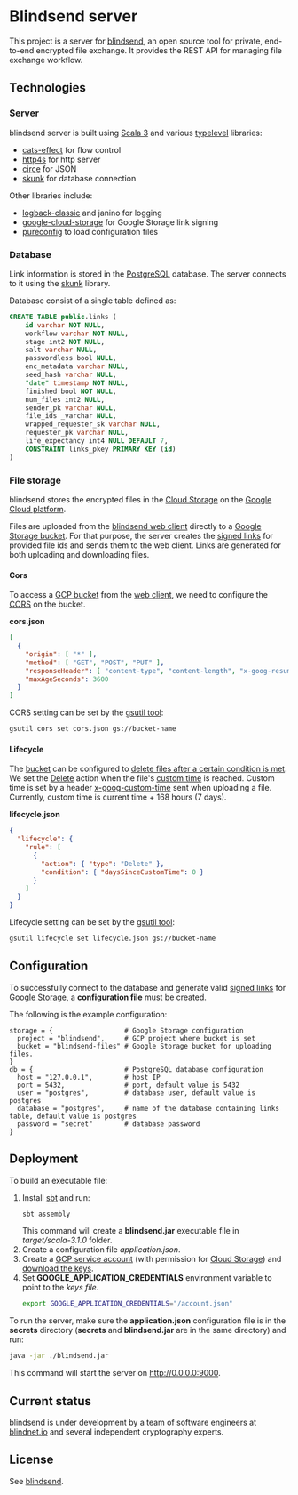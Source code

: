 # Blindsend server

This project is a server for [blindsend](https://github.com/blindnet-io/blindsend), an open source tool for private, end-to-end encrypted file exchange. It provides the REST API for managing file exchange workflow.

## Technologies

### Server

blindsend server is built using [Scala 3](https://scala-lang.org/) and various [typelevel](https://typelevel.org/) libraries:
- [cats-effect](https://typelevel.org/cats-effect/) for flow control
- [http4s](https://http4s.org/) for http server
- [circe](https://circe.github.io/circe/) for JSON
- [skunk](https://tpolecat.github.io/skunk/) for database connection

Other libraries include:
- [logback-classic](https://logback.qos.ch/) and janino for logging
- [google-cloud-storage](https://github.com/googleapis/google-cloud-java) for Google Storage link signing
- [pureconfig](https://pureconfig.github.io/) to load configuration files

### Database

Link information is stored in the [PostgreSQL](https://www.postgresql.org/) database. The server connects to it using the [skunk](https://tpolecat.github.io/skunk/) library.

Database consist of a single table defined as:

```sql
CREATE TABLE public.links (
    id varchar NOT NULL,
    workflow varchar NOT NULL,
    stage int2 NOT NULL,
    salt varchar NULL,
    passwordless bool NULL,
    enc_metadata varchar NULL,
    seed_hash varchar NULL,
    "date" timestamp NOT NULL,
    finished bool NOT NULL,
    num_files int2 NULL,
    sender_pk varchar NULL,
    file_ids _varchar NULL,
    wrapped_requester_sk varchar NULL,
    requester_pk varchar NULL,
    life_expectancy int4 NULL DEFAULT 7,
    CONSTRAINT links_pkey PRIMARY KEY (id)
)
```

### File storage

blindsend stores the encrypted files in the [Cloud Storage](https://cloud.google.com/storage) on the [Google Cloud platform](https://cloud.google.com/).

Files are uploaded from the [blindsend web client](https://github.com/blindnet-io/blindsend-fe) directly to a [Google Storage bucket](https://cloud.google.com/storage/docs/key-terms#buckets). For that purpose, the server creates the [signed links](https://cloud.google.com/storage/docs/access-control/signed-urls) for provided file ids and sends them to the web client. Links are generated for both uploading and downloading files.

#### Cors

To access a [GCP bucket](https://cloud.google.com/storage/docs/key-terms#buckets) from the [web client](https://github.com/blindnet-io/blindsend-fe), we need to configure the [CORS](https://developer.mozilla.org/en-US/docs/Web/HTTP/CORS) on the bucket.

**cors.json**
```json
[
  {
    "origin": [ "*" ],
    "method": [ "GET", "POST", "PUT" ],
    "responseHeader": [ "content-type", "content-length", "x-goog-resumable", "x-upload-content-length", "x-goog-content-length-range", "x-goog-custom-time" ],
    "maxAgeSeconds": 3600
  } 
]
```

CORS setting can be set by the [gsutil tool](https://cloud.google.com/storage/docs/gsutil):
```sh
gsutil cors set cors.json gs://bucket-name
```

#### Lifecycle

The [bucket](https://cloud.google.com/storage/docs/key-terms#buckets) can be configured to [delete files after a certain condition is met](https://cloud.google.com/storage/docs/lifecycle).  
We set the [Delete](https://cloud.google.com/storage/docs/lifecycle#delete) action when the file's [custom time](https://cloud.google.com/storage/docs/metadata#custom-time) is reached. Custom time is set by a header [x-goog-custom-time](https://cloud.google.com/storage/docs/xml-api/reference-headers#xgoogcustomtime) sent when uploading a file.  
Currently, custom time is current time + 168 hours (7 days).

**lifecycle.json**
```json
{
  "lifecycle": {
    "rule": [
      {
        "action": { "type": "Delete" },
        "condition": { "daysSinceCustomTime": 0 }
      }
    ]
  }
}
```

Lifecycle setting can be set by the [gsutil tool](https://cloud.google.com/storage/docs/gsutil):
```sh
gsutil lifecycle set lifecycle.json gs://bucket-name
```

## Configuration

To successfully connect to the database and generate valid [signed links](https://cloud.google.com/storage/docs/access-control/signed-urls) for [Google Storage](https://cloud.google.com/storage), a **configuration file** must be created.

The following is the example configuration:

```hocon
storage = {                  # Google Storage configuration
  project = "blindsend",     # GCP project where bucket is set
  bucket = "blindsend-files" # Google Storage bucket for uploading files.
}
db = {                       # PostgreSQL database configuration
  host = "127.0.0.1",        # host IP
  port = 5432,               # port, default value is 5432
  user = "postgres",         # database user, default value is postgres
  database = "postgres",     # name of the database containing links table, default value is postgres
  password = "secret"        # database password
}
```

## Deployment

To build an executable file:

1. Install [sbt](https://www.scala-sbt.org/) and run:
    ```sh
    sbt assembly
    ```
    This command will create a **blindsend.jar** executable file in _target/scala-3.1.0_ folder.
1. Create a configuration file _application.json_.  
1. Create a [GCP service account](https://cloud.google.com/iam/docs/service-accounts) (with permission for [Cloud Storage](https://cloud.google.com/storage)) and [download the keys](https://cloud.google.com/iam/docs/creating-managing-service-account-keys).  
1. Set **GOOGLE_APPLICATION_CREDENTIALS** environment variable to point to the _keys file_.
    ```sh
    export GOOGLE_APPLICATION_CREDENTIALS="/account.json"
    ```

To run the server, make sure the **application.json** configuration file is in the **secrets** directory (**secrets** and **blindsend.jar** are in the same directory) and run:
```sh
java -jar ./blindsend.jar
```
This command will start the server on http://0.0.0.0:9000.

## Current status

blindsend is under development by a team of software engineers at [blindnet.io](https://blindnet.io) and several independent cryptography experts.

## License
See [blindsend](https://github.com/blindnet-io/blindsend).